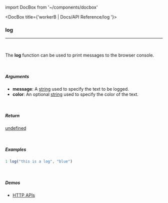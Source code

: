 import DocBox from '~/components/docbox'

<DocBox title={'workerB | Docs/API Reference/log '}>

### **log**
<hr/>
<br/>

The **log** function can be used to print messages to the browser console.

<br/>

##### Arguments

-   **message**: A [string](https://developer.mozilla.org/docs/Web/JavaScript/Reference/Global_Objects/String) used to specify the text to be logged.
-   **color**: An optional [string](https://developer.mozilla.org/docs/Web/JavaScript/Reference/Global_Objects/String) used to specify the color of the text.

<br/>

##### Return

[undefined](https://developer.mozilla.org/en-US/docs/Web/JavaScript/Reference/Global_Objects/undefined)

<br/>

##### Examples

```javascript
1 log("this is a log", "blue")
```

<br/>

##### Demos
-   [HTTP APIs](/demos/httpapis)

</DocBox>

